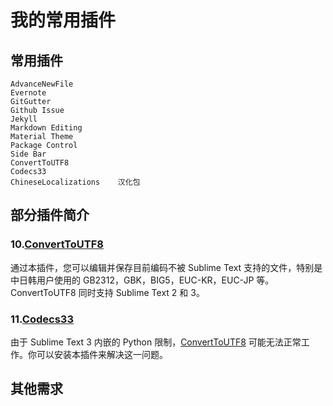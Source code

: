 # 我的常用插件

## 常用插件

```text
AdvanceNewFile
Evernote
GitGutter
Github Issue
Jekyll
Markdown Editing
Material Theme
Package Control
Side Bar
ConvertToUTF8
Codecs33
ChineseLocalizations    汉化包
```

## 部分插件简介

### 10.[ConvertToUTF8](https://github.com/seanliang/ConvertToUTF8/blob/master/README.zh_CN.md)

通过本插件，您可以编辑并保存目前编码不被 Sublime Text 支持的文件，特别是中日韩用户使用的 GB2312，GBK，BIG5，EUC-KR，EUC-JP 等。ConvertToUTF8 同时支持 Sublime Text 2 和 3。

### 11.[Codecs33](https://github.com/seanliang/Codecs33/blob/master/README.zh_CN.md)

由于 Sublime Text 3 内嵌的 Python 限制，[ConvertToUTF8](https://github.com/seanliang/ConvertToUTF8) 可能无法正常工作。你可以安装本插件来解决这一问题。







## 其他需求



